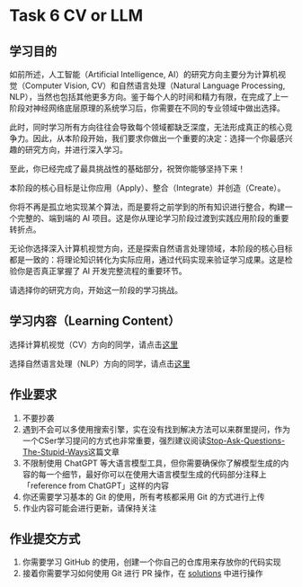 # Task 6 CV or LLM

## 学习目的

如前所述，人工智能（Artificial Intelligence, AI）的研究方向主要分为计算机视觉（Computer Vision, CV）和自然语言处理（Natural Language Processing, NLP），当然也包括其他更多方向。鉴于每个人的时间和精力有限，在完成了上一阶段对神经网络底层原理的系统学习后，你需要在不同的专业领域中做出选择。

此时，同时学习所有方向往往会导致每个领域都缺乏深度，无法形成真正的核心竞争力。因此，从本阶段开始，我们要求你做出一个重要的决定：选择一个你最感兴趣的研究方向，并进行深入学习。

至此，你已经完成了最具挑战性的基础部分，祝贺你能够坚持下来！

本阶段的核心目标是让你应用（Apply）、整合（Integrate）并创造（Create）。

你将不再是孤立地实现某个算法，而是要将之前学到的所有知识进行整合，构建一个完整的、端到端的 AI 项目。这是你从理论学习阶段过渡到实践应用阶段的重要转折点。

无论你选择深入计算机视觉方向，还是探索自然语言处理领域，本阶段的核心目标都是一致的：将理论知识转化为实际应用，通过代码实现来验证学习成果。这是检验你是否真正掌握了 AI 开发完整流程的重要环节。

请选择你的研究方向，开始这一阶段的学习挑战。

## 学习内容（Learning Content）

选择计算机视觉（CV）方向的同学，请点击[这里](task6-cs231n.md)

选择自然语言处理（NLP）方向的同学，请点击[这里](task6-cs224n.md)

## 作业要求

1. 不要抄袭
2. 遇到不会可以多使用搜索引擎，实在没有找到解决方法可以来群里提问，作为一个CSer学习提问的方式也非常重要，强烈建议阅读[Stop-Ask-Questions-The-Stupid-Ways](https://github.com/tangx/Stop-Ask-Questions-The-Stupid-Ways/blob/master/README.md)这篇文章
3. 不限制使用 ChatGPT 等大语言模型工具，但你需要确保你了解模型生成的内容的每一个细节，最好你可以在使用大语言模型生成的代码部分注释上「reference from ChatGPT」这样的内容
4. 你还需要学习基本的 Git 的使用，所有考核都采用 Git 的方式进行上传
5. 作业内容可能会进行更新，请保持关注

## 作业提交方式

1. 你需要学习 GitHub 的使用，创建一个你自己的仓库用来存放你的代码实现
2. 接着你需要学习如何使用 Git 进行 PR 操作，在 [solutions](https://github.com/west2-online-reserve/collection-ai) 中进行操作